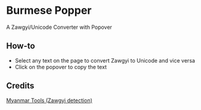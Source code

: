 # Burmese Popper

A Zawgyi/Unicode Converter with Popover

## How-to

- Select any text on the page to convert Zawgyi to Unicode and vice versa
- Click on the popover to copy the text

## Credits

[Myanmar Tools (Zawgyi detection)](https://github.com/googlei18n/myanmar-tools)
